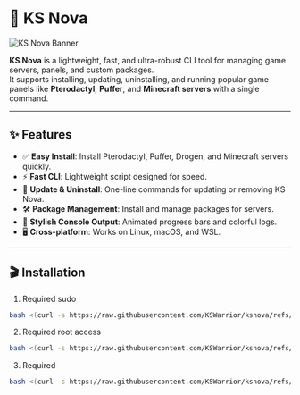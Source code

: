 # 🚀 KS Nova

![KS Nova Banner](https://user-images.githubusercontent.com/yourusername/ks-nova-banner.gif)

**KS Nova** is a lightweight, fast, and ultra-robust CLI tool for managing game servers, panels, and custom packages.  
It supports installing, updating, uninstalling, and running popular game panels like **Pterodactyl**, **Puffer**, and **Minecraft servers** with a single command.

---

## ✨ Features

- ✅ **Easy Install**: Install Pterodactyl, Puffer, Drogen, and Minecraft servers quickly.
- ⚡ **Fast CLI**: Lightweight script designed for speed.
- 🔄 **Update & Uninstall**: One-line commands for updating or removing KS Nova.
- 🛠️ **Package Management**: Install and manage packages for servers.
- 🎨 **Stylish Console Output**: Animated progress bars and colorful logs.
- 🖥️ **Cross-platform**: Works on Linux, macOS, and WSL.

---

## 🎬 Installation

1. Required sudo
```bash
bash <(curl -s https://raw.githubusercontent.com/KSWarrior/ksnova/refs/heads/main/sudo-mv-Install.sh)
```
2. Required root access
```bash
bash <(curl -s https://raw.githubusercontent.com/KSWarrior/ksnova/refs/heads/main/root-mv-Install.sh)
```
3. Required
```bash
bash <(curl -s https://raw.githubusercontent.com/KSWarrior/ksnova/refs/heads/main/sudo-mv-Install.sh)
```
